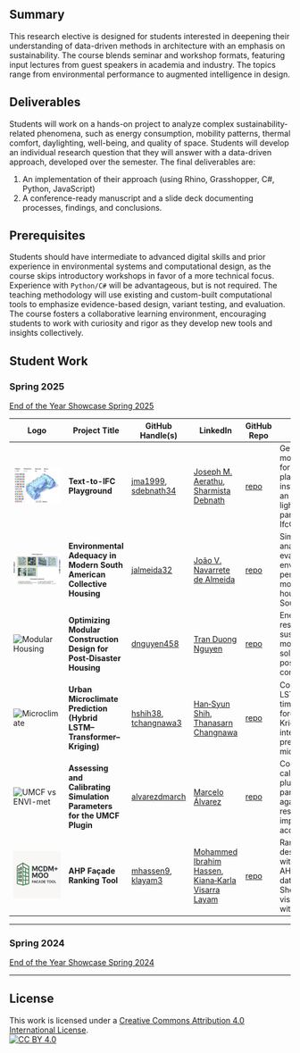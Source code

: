 ## Summary

This research elective is designed for students interested in deepening their understanding of data-driven methods in architecture with an emphasis on sustainability. The course blends seminar and workshop formats, featuring input lectures from guest speakers in academia and industry. The topics range from environmental performance to augmented intelligence in design.

## Deliverables

Students will work on a hands-on project to analyze complex sustainability-related phenomena, such as energy consumption, mobility patterns, thermal comfort, daylighting, well-being, and quality of space. Students will develop an individual research question that they will answer with a data-driven approach, developed over the semester. The final deliverables are:

1. An implementation of their approach (using Rhino, Grasshopper, C#, Python, JavaScript)
2. A conference-ready manuscript and a slide deck documenting processes, findings, and conclusions.

## Prerequisites

Students should have intermediate to advanced digital skills and prior experience in environmental systems and computational design, as the course skips introductory workshops in favor of a more technical focus. Experience with `Python/C#` will be advantageous, but is not required. The teaching methodology will use existing and custom-built computational tools to emphasize evidence-based design, variant testing, and evaluation. The course fosters a collaborative learning environment, encouraging students to work with curiosity and rigor as they develop new tools and insights collectively.

## Student Work

<style>
  table img {
    width: 200px;
    height: auto;
  }
</style>

### Spring 2025

[End of the Year Showcase Spring 2025](https://docs.google.com/presentation/d/1eU39IR4Wj1v1cflKur6dte04wAnLXxDZgu13tPSUnOs/edit?usp=sharing)  


| Logo                                       | Project Title                                                           | GitHub Handle(s)                       | LinkedIn                                                             | GitHub Repo         | Description                                                                                                                       |
| ------------------------------------------ | ----------------------------------------------------------------------- | -------------------------------------- | -------------------------------------------------------------------- | ------------------- | --------------------------------------------------------------------------------------------------------------------------------- |
| ![Text-to-IFC Playground][logo-ifc]        | **Text-to-IFC Playground**                                              | [jma1999][gh-jma], [sdebnath34][gh-sd] | [Joseph M. Aerathu][li-jma], [Sharmista Debnath][li-sd]              | [repo][repo-jma-sd] | Generates 3D BIM models in IFC format from plain‑language instructions using an LLM, a lightweight mesh parser, and IfcOpenShell. |
| ![South American Housing][logo-sa-housing] | **Environmental Adequacy in Modern South American Collective Housing**  | [jalmeida32][gh-ja]                    | [João V. Navarrete de Almeida][li-ja]                                | [repo][repo-ja]     | Simulation analyses evaluating environmental performance of a modern collective housing project in South America.                 |
| ![Modular Housing][logo-modular]           | **Optimizing Modular Construction Design for Post‑Disaster Housing**    | [dnguyen458][gh-td]                    | [Tran Duong Nguyen][li-td]                                           | [repo][repo-td]     | Energy‑efficient, resilient, and sustainable modular housing solutions for post‑disaster contexts.                                |
| ![Microclimate][logo-microclimate]         | **Urban Microclimate Prediction (Hybrid LSTM–Transformer–Kriging)**     | [hshih38][gh-hs], [tchangnawa3][gh-tc] | [Han‑Syun Shih][li-hs], [Thanasarn Changnawa][li-tc]                 | [repo][repo-tc-hs]  | Combines LSTM/Transformer time‑series forecasting with Kriging spatial interpolation to predict urban microclimates.              |
| ![UMCF vs ENVI-met][logo-umcf]             | **Assessing and Calibrating Simulation Parameters for the UMCF Plugin** | [alvarezdmarch][gh-ma]                 | [Marcelo Álvarez][li-ma]                                             | [repo][repo-ma]     | Compares and calibrates UMCF plugin simulation parameters against ENVI‑met results for improved accuracy.                         |
| ![Facades DM][logo-facades-dm]             | **AHP Façade Ranking Tool**                                             | [mhassen9][gh-mi], [klayam3][gh-kl]    | [Mohammed Ibrahim Hassen][li-mi], [Kiana‑Karla Visarra Layam][li-kl] | [repo][repo-mi-kl]  | Rank façade design alternatives with interactive AHP logic using data from Google Sheets and visualize results with Streamlit.    |

[logo-ifc]:        https://raw.githubusercontent.com/SustainableUrbanSystemsLab/ARCH-8833-Sp25-LLM2IFC/refs/heads/main/Figures/Logo.png
[logo-sa-housing]: https://raw.githubusercontent.com/SustainableUrbanSystemsLab/ARCH-8833-Sp25-Environmental-adequacy-in-modern-South-American-collective-housing/main/images/comparison.jpg
[logo-modular]:    https://raw.githubusercontent.com/SustainableUrbanSystemsLab/ARCH-8833-Sp25-Optimal-Modular-Construction-Post-Disaster-Housing/main/Logo.png
[logo-microclimate]: https://raw.githubusercontent.com/SustainableUrbanSystemsLab/ARCH-8833-Sp25-Urban-Microclimate-Prediction-Hybrid-LSTM-Transformer-Kriging/main/images/Diagram_1.jpg
[logo-umcf]:       https://raw.githubusercontent.com/SustainableUrbanSystemsLab/ARCH-8833-Sp25-UMCFvsENVImet/main/figure.jpg
[logo-facades-dm]: https://github.com/Muhammed-IB/DST_Facade_Design/blob/main/Logo.png


[gh-jma]: https://github.com/jma1999
[gh-sd]: https://github.com/sdebnath34
[gh-ja]: https://github.com/joaovnavarrete
[gh-ma]: https://github.com/alvarezdmarch
[gh-td]: https://github.com/NTD3201
[gh-kl]: https://github.com/klayam3
[gh-hs]: https://github.com/BenjaminHansyun
[gh-tc]: https://github.com/tchangnawa3
[gh-mi]: https://github.com/mhassen9


[li-ja]: https://www.linkedin.com/in/jo%C3%A3o-v-navarrete-de-almeida-28646945/
[li-sd]: https://www.linkedin.com/in/sharmista-debnath-3ba556227/
[li-ma]: https://www.linkedin.com/in/marcelo-%C3%A1lvarez-a9253717a/
[li-td]: https://www.linkedin.com/in/tranduongnguyen/
[li-kl]: https://www.linkedin.com/in/kiana-karla-layam/
[li-hs]: https://www.linkedin.com/in/han-syun-shih-1717832b3/
[li-tc]: https://www.linkedin.com/in/thanasarn-changnawa-051a42202/
[li-mi]: https://www.linkedin.com/in/mohammed-ibrahim-6188a5217/
[li-jma]: https://www.linkedin.com/in/josephaerathu/

[repo-jma-sd]: https://github.com/SustainableUrbanSystemsLab/ARCH-8833-Sp25-LLM2IFC
[repo-mi-kl]:  https://github.com/SustainableUrbanSystemsLab/ARCH-8833-Sp25-DST_Facade_Design
[repo-tc-hs]:  https://github.com/SustainableUrbanSystemsLab/ARCH-8833-Sp25-Urban-Microclimate-Prediction-Hybrid-LSTM-Transformer-Kriging
[repo-ja]:     https://github.com/SustainableUrbanSystemsLab/ARCH-8833-Sp25-Environmental-adequacy-in-modern-South-American-collective-housing
[repo-td]:     https://github.com/SustainableUrbanSystemsLab/ARCH-8833-Sp25-Optimal-Modular-Construction-Post-Disaster-Housing
[repo-ma]:     https://github.com/SustainableUrbanSystemsLab/ARCH-8833-Sp25-UMCFvsENVImet


---

### Spring 2024

[End of the Year Showcase Spring 2024](https://docs.google.com/presentation/d/1uE61tAisLvI9qhuCtqXEb0OJ5sR9ljYjdt6a3hoJJ7Q/edit?usp=sharing)  

---

## License

This work is licensed under a [Creative Commons Attribution 4.0 International License][cc-by].  
[![CC BY 4.0][cc-by-shield]][cc-by]  

[cc-by]: http://creativecommons.org/licenses/by/4.0/
[cc-by-image]: https://i.creativecommons.org/l/by/4.0/88x31.png
[cc-by-shield]: https://img.shields.io/badge/License-CC%20BY%204.0-lightgrey.svg
